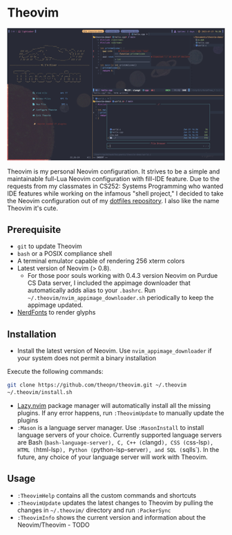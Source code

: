 # Theovim

![theovim-demo.gif](./assets/theovim-banner.jpg)

Theovim is my personal Neovim configuration. It strives to be a simple and maintainable full-Lua Neovim configuration with fill-IDE feature.
Due to the requests from my classmates in CS252: Systems Programming who wanted IDE features while working on the infamous "shell project," I decided to take the Neovim configuration out of my [dotfiles repository](https://github.com/theopn/dotfiles). I also like the name Theovim it's cute.

## Prerequisite

- `git` to update Theovim
- `bash` or a POSIX compliance shell
- A terminal emulator capable of rendering 256 xterm colors
- Latest version of Neovim (> 0.8).
  - For those poor souls working with 0.4.3 version Neovim on Purdue CS Data server, I included the appimage downloader that automatically adds alias to your `.bashrc`. Run `~/.theovim/nvim_appimage_downloader.sh` periodically to keep the appimage updated.
- [NerdFonts](https://www.nerdfonts.com/font-downloads) to render glyphs

## Installation

- Install the latest version of Neovim. Use `nvim_appimage_downloader` if your system does not permit a binary installation

Execute the following commands:

```bash
git clone https://github.com/theopn/theovim.git ~/.theovim
~/.theovim/install.sh
```

- [Lazy.nvim](https://github.com/folke/lazy.nvim) package manager will automatically install all the missing plugins. If any error happens, run `:TheovimUpdate` to manually update the plugins
- `:Mason` is a language server manager. Use `:MasonInstall` to install language servers of your choice. Currently supported language servers are Bash (`bash-language-server), C, C++ (`clangd`), CSS (`css-lsp`), HTML (`html-lsp`), Python (`python-lsp-server`), and SQL (`sqlls`). In the future, any choice of your language server will work with Theovim.

## Usage

- `:TheovimHelp` contains all the custom commands and shortcuts
- `:TheovimUpdate` updates the latest changes to Theovim by pulling the changes in `~/.theovim/` directory and run `:PackerSync`
- `:TheovimInfo` shows the current version and information about the Neovim/Theovim - TODO
